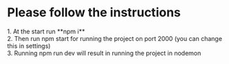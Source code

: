 <h1>Please follow the instructions</h1>
1. At the start run **npm i** <br>
2. Then run npm start for running the project on port 2000 (you can change this in settings) <br>
3. Running npm run dev will result in running the project in nodemon
